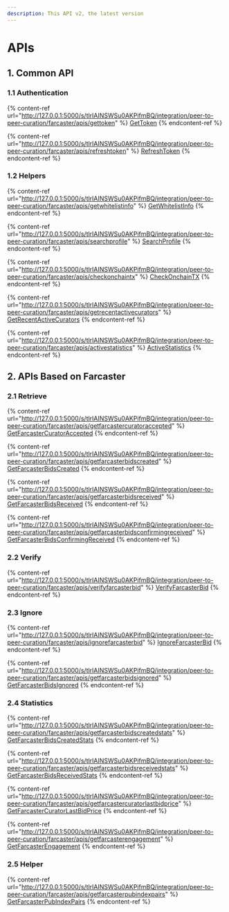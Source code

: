 ```yaml
---
description: This API v2, the latest version
---
```


# APIs

## 1. Common API

### 1.1 Authentication

{% content-ref url="http://127.0.0.1:5000/s/tlrIAINSWSu0AKPifmBQ/integration/peer-to-peer-curation/farcaster/apis/gettoken" %}
[GetToken](http://127.0.0.1:5000/s/tlrIAINSWSu0AKPifmBQ/integration/peer-to-peer-curation/farcaster/apis/gettoken)
{% endcontent-ref %}

{% content-ref url="http://127.0.0.1:5000/s/tlrIAINSWSu0AKPifmBQ/integration/peer-to-peer-curation/farcaster/apis/refreshtoken" %}
[RefreshToken](http://127.0.0.1:5000/s/tlrIAINSWSu0AKPifmBQ/integration/peer-to-peer-curation/farcaster/apis/refreshtoken)
{% endcontent-ref %}

### 1.2 Helpers

{% content-ref url="http://127.0.0.1:5000/s/tlrIAINSWSu0AKPifmBQ/integration/peer-to-peer-curation/farcaster/apis/getwhitelistinfo" %}
[GetWhitelistInfo](http://127.0.0.1:5000/s/tlrIAINSWSu0AKPifmBQ/integration/peer-to-peer-curation/farcaster/apis/getwhitelistinfo)
{% endcontent-ref %}

{% content-ref url="http://127.0.0.1:5000/s/tlrIAINSWSu0AKPifmBQ/integration/peer-to-peer-curation/farcaster/apis/searchprofile" %}
[SearchProfile](http://127.0.0.1:5000/s/tlrIAINSWSu0AKPifmBQ/integration/peer-to-peer-curation/farcaster/apis/searchprofile)
{% endcontent-ref %}

{% content-ref url="http://127.0.0.1:5000/s/tlrIAINSWSu0AKPifmBQ/integration/peer-to-peer-curation/farcaster/apis/checkonchaintx" %}
[CheckOnchainTX](http://127.0.0.1:5000/s/tlrIAINSWSu0AKPifmBQ/integration/peer-to-peer-curation/farcaster/apis/checkonchaintx)
{% endcontent-ref %}

{% content-ref url="http://127.0.0.1:5000/s/tlrIAINSWSu0AKPifmBQ/integration/peer-to-peer-curation/farcaster/apis/getrecentactivecurators" %}
[GetRecentActiveCurators](http://127.0.0.1:5000/s/tlrIAINSWSu0AKPifmBQ/integration/peer-to-peer-curation/farcaster/apis/getrecentactivecurators)
{% endcontent-ref %}

{% content-ref url="http://127.0.0.1:5000/s/tlrIAINSWSu0AKPifmBQ/integration/peer-to-peer-curation/farcaster/apis/activestatistics" %}
[ActiveStatistics](http://127.0.0.1:5000/s/tlrIAINSWSu0AKPifmBQ/integration/peer-to-peer-curation/farcaster/apis/activestatistics)
{% endcontent-ref %}

## 2. APIs Based on Farcaster

### 2.1 Retrieve

{% content-ref url="http://127.0.0.1:5000/s/tlrIAINSWSu0AKPifmBQ/integration/peer-to-peer-curation/farcaster/apis/getfarcastercuratoraccepted" %}
[GetFarcasterCuratorAccepted](http://127.0.0.1:5000/s/tlrIAINSWSu0AKPifmBQ/integration/peer-to-peer-curation/farcaster/apis/getfarcastercuratoraccepted)
{% endcontent-ref %}

{% content-ref url="http://127.0.0.1:5000/s/tlrIAINSWSu0AKPifmBQ/integration/peer-to-peer-curation/farcaster/apis/getfarcasterbidscreated" %}
[GetFarcasterBidsCreated](http://127.0.0.1:5000/s/tlrIAINSWSu0AKPifmBQ/integration/peer-to-peer-curation/farcaster/apis/getfarcasterbidscreated)
{% endcontent-ref %}

{% content-ref url="http://127.0.0.1:5000/s/tlrIAINSWSu0AKPifmBQ/integration/peer-to-peer-curation/farcaster/apis/getfarcasterbidsreceived" %}
[GetFarcasterBidsReceived](http://127.0.0.1:5000/s/tlrIAINSWSu0AKPifmBQ/integration/peer-to-peer-curation/farcaster/apis/getfarcasterbidsreceived)
{% endcontent-ref %}

{% content-ref url="http://127.0.0.1:5000/s/tlrIAINSWSu0AKPifmBQ/integration/peer-to-peer-curation/farcaster/apis/getfarcasterbidsconfirmingreceived" %}
[GetFarcasterBidsConfirmingReceived](http://127.0.0.1:5000/s/tlrIAINSWSu0AKPifmBQ/integration/peer-to-peer-curation/farcaster/apis/getfarcasterbidsconfirmingreceived)
{% endcontent-ref %}

### 2.2 Verify

{% content-ref url="http://127.0.0.1:5000/s/tlrIAINSWSu0AKPifmBQ/integration/peer-to-peer-curation/farcaster/apis/verifyfarcasterbid" %}
[VerifyFarcasterBid](http://127.0.0.1:5000/s/tlrIAINSWSu0AKPifmBQ/integration/peer-to-peer-curation/farcaster/apis/verifyfarcasterbid)
{% endcontent-ref %}

### 2.3 Ignore

{% content-ref url="http://127.0.0.1:5000/s/tlrIAINSWSu0AKPifmBQ/integration/peer-to-peer-curation/farcaster/apis/ignorefarcasterbid" %}
[IgnoreFarcasterBid](http://127.0.0.1:5000/s/tlrIAINSWSu0AKPifmBQ/integration/peer-to-peer-curation/farcaster/apis/ignorefarcasterbid)
{% endcontent-ref %}

{% content-ref url="http://127.0.0.1:5000/s/tlrIAINSWSu0AKPifmBQ/integration/peer-to-peer-curation/farcaster/apis/getfarcasterbidsignored" %}
[GetFarcasterBidsIgnored](http://127.0.0.1:5000/s/tlrIAINSWSu0AKPifmBQ/integration/peer-to-peer-curation/farcaster/apis/getfarcasterbidsignored)
{% endcontent-ref %}

### 2.4 Statistics

{% content-ref url="http://127.0.0.1:5000/s/tlrIAINSWSu0AKPifmBQ/integration/peer-to-peer-curation/farcaster/apis/getfarcasterbidscreatedstats" %}
[GetFarcasterBidsCreatedStats](http://127.0.0.1:5000/s/tlrIAINSWSu0AKPifmBQ/integration/peer-to-peer-curation/farcaster/apis/getfarcasterbidscreatedstats)
{% endcontent-ref %}

{% content-ref url="http://127.0.0.1:5000/s/tlrIAINSWSu0AKPifmBQ/integration/peer-to-peer-curation/farcaster/apis/getfarcasterbidsreceivedstats" %}
[GetFarcasterBidsReceivedStats](http://127.0.0.1:5000/s/tlrIAINSWSu0AKPifmBQ/integration/peer-to-peer-curation/farcaster/apis/getfarcasterbidsreceivedstats)
{% endcontent-ref %}

{% content-ref url="http://127.0.0.1:5000/s/tlrIAINSWSu0AKPifmBQ/integration/peer-to-peer-curation/farcaster/apis/getfarcastercuratorlastbidprice" %}
[GetFarcasterCuratorLastBidPrice](http://127.0.0.1:5000/s/tlrIAINSWSu0AKPifmBQ/integration/peer-to-peer-curation/farcaster/apis/getfarcastercuratorlastbidprice)
{% endcontent-ref %}

{% content-ref url="http://127.0.0.1:5000/s/tlrIAINSWSu0AKPifmBQ/integration/peer-to-peer-curation/farcaster/apis/getfarcasterengagement" %}
[GetFarcasterEngagement](http://127.0.0.1:5000/s/tlrIAINSWSu0AKPifmBQ/integration/peer-to-peer-curation/farcaster/apis/getfarcasterengagement)
{% endcontent-ref %}

### 2.5 Helper

{% content-ref url="http://127.0.0.1:5000/s/tlrIAINSWSu0AKPifmBQ/integration/peer-to-peer-curation/farcaster/apis/getfarcasterpubindexpairs" %}
[GetFarcasterPubIndexPairs](http://127.0.0.1:5000/s/tlrIAINSWSu0AKPifmBQ/integration/peer-to-peer-curation/farcaster/apis/getfarcasterpubindexpairs)
{% endcontent-ref %}
